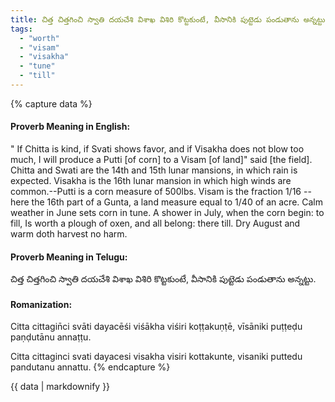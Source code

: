 ```yaml
---
title: చిత్త చిత్తగించి స్వాతి దయచేశి విశాఖ విశిరి కొట్టకుంటే, వీసానికి పుట్టెడు పండుతాను అన్నట్టు.
tags:
  - "worth"
  - "visam"
  - "visakha"
  - "tune"
  - "till"
---
```


{% capture data %}
#### Proverb Meaning in English:
" If Chitta is kind, if Svati shows favor, and if Visakha does not blow too much, I will produce a Putti [of corn] to a Visam [of land]" said [the field].
Chitta and Swati are the 14th and 15th lunar mansions, in which rain is expected. Visakha is the 16th lunar mansion in which high winds are common.--Putti is a corn measure of 500lbs. Visam is the fraction 1/16 --here the 16th part of a Gunta, a land measure equal to 1/40 of an acre.
Calm weather in June sets corn in tune.
A shower in July, when the corn begin: to fill,
Is worth a plough of oxen, and all belong: there till.
Dry August and warm doth harvest no harm.

#### Proverb Meaning in Telugu:
చిత్త చిత్తగించి స్వాతి దయచేశి విశాఖ విశిరి కొట్టకుంటే, వీసానికి పుట్టెడు పండుతాను అన్నట్టు.

#### Romanization:
Citta cittagin̄ci svāti dayacēśi viśākha viśiri koṭṭakuṇṭē, vīsāniki puṭṭeḍu paṇḍutānu annaṭṭu.

Citta cittaginci svati dayacesi visakha visiri kottakunte, visaniki puttedu pandutanu annattu.
{% endcapture %}

{{ data | markdownify }}

